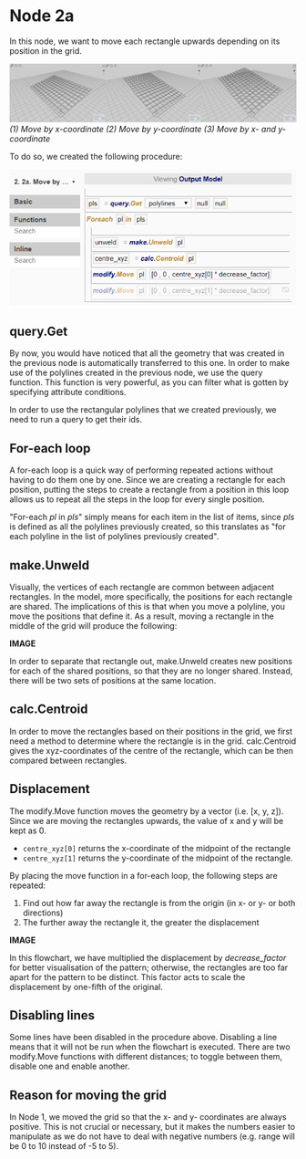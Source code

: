 # Node 2a

In this node, we want to move each rectangle upwards depending on its position in the grid. 

![Result](./imgs/6.2.3-example1-node2a-endresult.png)
*(1) Move by x-coordinate (2) Move by y-coordinate (3) Move by x- and y-coordinate*

To do so, we created the following procedure:

![Procedure](./imgs/6.2.3-example1-node2a-procedure.png)

## query.Get

By now, you would have noticed that all the geometry that was created in the previous node is automatically transferred to this one. In order to make use of the polylines created in the previous node, we use the query function. This function is very powerful, as you can filter what is gotten by specifying attribute conditions. 

In order to use the rectangular polylines that we created previously, we need to run a query to get their ids. 

## For-each loop

A for-each loop is a quick way of performing repeated actions without having to do them one by one. Since we are creating a rectangle for each position, putting the steps to create a rectangle from a position in this loop allows us to repeat all the steps in the loop for every single position. 

"For-each *pl* in *pls*" simply means for each item in the list of items, since *pls* is defined as all the polylines previously created, so this translates as "for each polyline in the list of polylines previously created".

## make.Unweld

Visually, the vertices of each rectangle are common between adjacent rectangles. In the model, more specifically, the positions for each rectangle are shared. The implications of this is that when you move a polyline, you move the positions that define it. As a result, moving a rectangle in the middle of the grid will produce the following:

**IMAGE**

In order to separate that rectangle out, make.Unweld creates new positions for each of the shared positions, so that they are no longer shared. Instead, there will be two sets of positions at the same location. 

## calc.Centroid

In order to move the rectangles based on their positions in the grid, we first need a method to determine where the rectangle is in the grid. calc.Centroid gives the xyz-coordinates of the centre of the rectangle, which can be then compared between rectangles.

## Displacement

The modify.Move function moves the geometry by a vector (i.e. [x, y, z]). Since we are moving the rectangles upwards, the value of x and y will be kept as 0. 

* `centre_xyz[0]` returns the x-coordinate of the midpoint of the rectangle
* `centre_xyz[1]` returns the y-coordinate of the midpoint of the rectangle. 

By placing the move function in a for-each loop, the following steps are repeated:

1. Find out how far away the rectangle is from the origin (in x- or y- or both directions)
2. The further away the rectangle it, the greater the displacement

**IMAGE**

In this flowchart, we have multiplied the displacement by *decrease_factor* for better visualisation of the pattern; otherwise, the rectangles are too far apart for the pattern to be distinct. This factor acts to scale the displacement by one-fifth of the original. 

## Disabling lines

Some lines have been disabled in the procedure above. Disabling a line means that it will not be run when the flowchart is executed. There are two modify.Move functions with different distances; to toggle between them, disable one and enable another. 

## Reason for moving the grid

In Node 1, we moved the grid so that the x- and y- coordinates are always positive. This is not crucial or necessary, but it makes the numbers easier to manipulate as we do not have to deal with negative numbers (e.g. range will be 0 to 10 instead of -5 to 5).